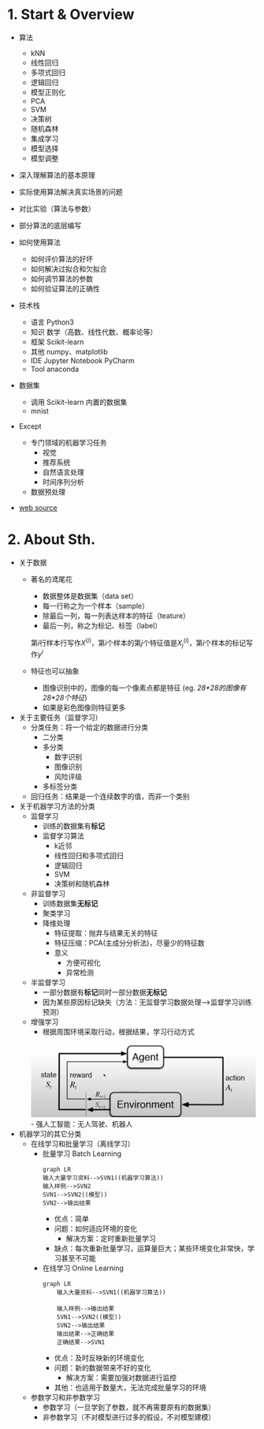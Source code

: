 # **1. Start & Overview**
- 算法
  - kNN
  - 线性回归
  - 多项式回归
  - 逻辑回归
  - 模型正则化
  - PCA
  - SVM
  - 决策树
  - 随机森林
  - 集成学习
  - 模型选择
  - 模型调整

- 深入理解算法的基本原理
- 实际使用算法解决真实场景的问题
- 对比实验（算法与参数）
- 部分算法的底层编写
- 如何使用算法
  - 如何评价算法的好坏
  - 如何解决过拟合和欠拟合
  - 如何调节算法的参数
  - 如何验证算法的正确性

- 技术栈
  - 语言 Python3
  - 知识 数学（高数、线性代数、概率论等）
  - 框架 Scikit-learn
  - 其他 numpy、matplotlib
  - IDE Jupyter Notebook PyCharm
  - Tool anaconda
- 数据集
  - 调用 Scikit-learn 内置的数据集
  - mnist
- Except
  - 专门领域的机器学习任务
    - 视觉
    - 推荐系统
    - 自然语言处理
    - 时间序列分析
  - 数据预处理
- [web source](https://coding.imooc.com/class/169.html)


# **2. About Sth.**
- 关于数据
  - 著名的鸢尾花
    - 数据整体是数据集（data set）
    - 每一行称之为一个样本（sample）
    - 除最后一列，每一列表达样本的特征（teature）
    - 最后一列，称之为标记、标签（label）
    
    第$i$行样本行写作$X^{(i)}$，第$i$个样本的第$j$个特征值是$X^{(i)}_{j}$，第$i$个样本的标记写作$y^{i}$
  - 特征也可以抽象
    - 图像识别中的，图像的每一个像素点都是特征
    (eg. *28\*28的图像有28\*28个特征*)
    - 如果是彩色图像则特征更多
- 关于主要任务（监督学习）
  - 分类任务：将一个给定的数据进行分类
    - 二分类
    - 多分类
      - 数字识别
      - 图像识别
      - 风险评级
    - 多标签分类
  - 回归任务：结果是一个连续数字的值，而非一个类别
- 关于机器学习方法的分类
  - 监督学习
    - 训练的数据集有**标记**
    - 监督学习算法
      - k近邻
      - 线性回归和多项式回归
      - 逻辑回归
      - SVM
      - 决策树和随机森林
  - 非监督学习
    - 训练数据集**无标记**
    - 聚类学习
    - 降维处理
      - 特征提取：抛弃与结果无关的特征
      - 特征压缩：PCA(主成分分析法)，尽量少的特征数
      - 意义
        - 方便可视化
        - 异常检测
  - 半监督学习
    - 一部分数据有**标记**同时一部分数据**无标记**
    - 因为某些原因标记缺失（方法：无监督学习数据处理-->监督学习训练预测）
  - 增强学习
    - 根据周围环境采取行动，根据结果，学习行动方式
    <img src=./picture/RL.png>
    - 强人工智能：无人驾驶、机器人
- 机器学习的其它分类
  - 在线学习和批量学习（离线学习）
    - 批量学习 Batch Learning
      ```mermaid
      graph LR
      输入大量学习资料-->SVN1((机器学习算法))
      输入样例-->SVN2
      SVN1-->SVN2((模型))
      SVN2-->输出结果
      ```
      - 优点：简单
      - 问题：如何适应环境的变化
        - 解决方案：定时重新批量学习
      - 缺点：每次重新批量学习，运算量巨大；某些环境变化非常快，学习甚至不可能
    - 在线学习 Online Learning
      ```mermaid
      graph LR
          输入大量资料-->SVN1((机器学习算法))
          
          输入样例-->输出结果
          SVN1-->SVN2((模型))
          SVN2-->输出结果
          输出结果-->正确结果
          正确结果-->SVN1
      ```
      - 优点：及时反映新的环境变化
      - 问题：新的数据带来不好的变化
        - 解决方案：需要加强对数据进行监控
      - 其他：也适用于数量大，无法完成批量学习的环境
  - 参数学习和非参数学习
    - 参数学习（一旦学到了参数，就不再需要原有的数据集）
    - 非参数学习（不对模型进行过多的假设，不对模型建模）